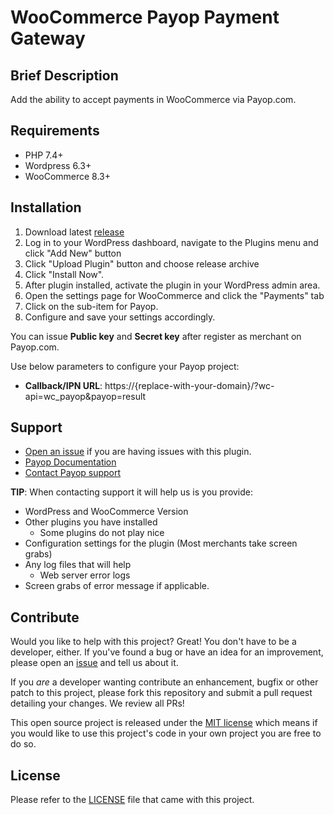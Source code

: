 WooCommerce Payop Payment Gateway
=====================

## Brief Description

Add the ability to accept payments in WooCommerce via Payop.com.

## Requirements

- PHP 7.4+
- Wordpress 6.3+
- WooCommerce 8.3+


## Installation
 1. Download latest [release](https://github.com/Payop/woocommerce-plugin/releases)
 2. Log in to your WordPress dashboard, navigate to the Plugins menu and click "Add New" button
 3. Click "Upload Plugin" button and choose release archive
 4. Click "Install Now". 
 5. After plugin installed, activate the plugin in your WordPress admin area.
 6. Open the settings page for WooCommerce and click the "Payments" tab
 7. Click on the sub-item for Payop.
 8. Configure and save your settings accordingly.

You can issue  **Public key** and **Secret key** after register as merchant on Payop.com.

Use below parameters to configure your Payop project:
* **Callback/IPN URL**: https://{replace-with-your-domain}/?wc-api=wc_payop&payop=result

## Support

* [Open an issue](https://github.com/Payop/woocommerce-plugin/issues) if you are having issues with this plugin.
* [Payop Documentation](https://payop.com/en/documentation/common/)
* [Contact Payop support](https://payop.com/en/contact-us/)
  
**TIP**: When contacting support it will help us is you provide:

* WordPress and WooCommerce Version
* Other plugins you have installed
  * Some plugins do not play nice
* Configuration settings for the plugin (Most merchants take screen grabs)
* Any log files that will help
  * Web server error logs
* Screen grabs of error message if applicable.

## Contribute

Would you like to help with this project?  Great!  You don't have to be a developer, either.
If you've found a bug or have an idea for an improvement, please open an
[issue](https://github.com/Payop/woocommerce-plugin/issues) and tell us about it.

If you *are* a developer wanting contribute an enhancement, bugfix or other patch to this project,
please fork this repository and submit a pull request detailing your changes.  We review all PRs!

This open source project is released under the [MIT license](http://opensource.org/licenses/MIT)
which means if you would like to use this project's code in your own project you are free to do so.


## License

Please refer to the 
[LICENSE](https://github.com/Payop/woocommerce-plugin/blob/master/LICENSE)
file that came with this project.
